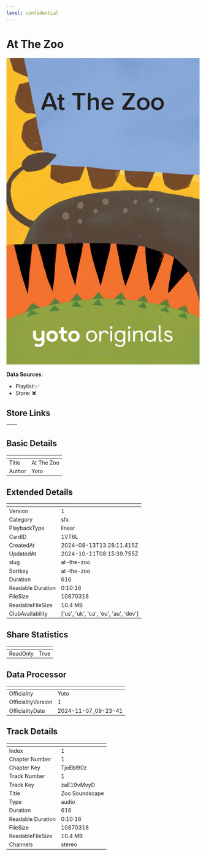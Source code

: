 ```yaml
---
level: confidential
---
```

# At The Zoo

![card_[1VT6L].png](../../img/cards/card_[1VT6L].png)

**Data Sources**: 

- Playlist:✅
- Store: ❌


## Store Links

| <!-- --> | <!-- --> |
| - | - |


## Basic Details

| <!-- --> | <!-- --> |
| - | - |
| Title | At The Zoo |
| Author | Yoto |


## Extended Details

| <!-- --> | <!-- --> |
| - | - |
| Version | 1 |
| Category | sfx |
| PlaybackType | linear |
| CardID | 1VT6L |
| CreatedAt | 2024-08-13T13:28:11.415Z |
| UpdatedAt | 2024-10-11T08:15:39.755Z |
| slug | at-the-zoo |
| Sortkey | at-the-zoo |
| Duration | 616 |
| Readable Duration | 0:10:16 |
| FileSize | 10870318 |
| ReadableFileSize | 10.4 MB |
| ClubAvailability | ['us', 'uk', 'ca', 'eu', 'au', 'dev'] |


## Share Statistics

| <!-- --> | <!-- --> |
| - | - |
| ReadOnly | True |


## Data Processor

| <!-- --> | <!-- --> |
| - | - |
| Officiality | Yoto
| OfficialityVersion | 1
| OfficialityDate | 2024-11-07_09-23-41


## Track Details

| <!-- --> | <!-- --> |
| - | - |
| Index | 1 |
| Chapter Number | 1 |
| Chapter Key | TjoEbl90z |
| Track Number | 1 |
| Track Key | zaE19vMvyD |
| Title | Zoo Soundscape  |
| Type | audio |
| Duration | 616 |
| Readable Duration | 0:10:16 |
| FileSize | 10870318 |
| ReadableFileSize | 10.4 MB |
| Channels | stereo |

